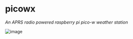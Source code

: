 # picowx
_An APRS radio powered raspberry pi pico-w weather station_

![image](https://github.com/user-attachments/assets/5d429ddd-7e61-4307-9d12-4549a66b179d)
